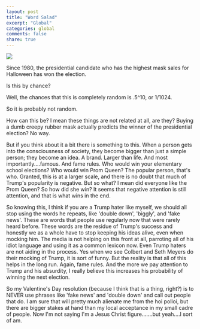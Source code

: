 ```yaml
---
layout: post
title: "Word Salad"
excerpt: "Global"
categories: global
comments: false
share: true
---
```




![](http://yournewswire.com/trump-master-super-fake-news-ron-paul/)



Since 1980, the presidential candidate who has the highest mask sales for Halloween has won the election.


Is this by chance?

Well, the chances that this is completely random is .5^10, or 1/1024. 

So it is probably not random.


How can this be? I mean these things are not related at all, are they? Buying a dumb creepy rubber mask actually predicts the winner of the presidential election? No way.


But if you think about it a bit there is something to this. When a person gets into the consciousness of society, they become bigger than just a simple person; they become an idea. A brand. Larger than life. And most importantly....famous.  And fame rules. Who would win your elementary school elections? Who would win Prom Queen? The popular person, that's who. Granted, this is at a larger scale, and there is no doubt that much of Trump's popularity is negative. But so what? I mean did everyone like the Prom Queen? So how did she win? It seems that negative attention is still attention, and that is what wins in the end. 


So knowing this, I think if you are a Trump hater like myself, we should all stop using the words he repeats, like 'double down', 'biggly', and 'fake news'. These are words that people use regularly now that were rarely heard before. These words are the residue of Trump's success and honestly we as a whole have to stop keeping his ideas alive, even when mocking him. The media is not helping on this front at all, parroting all of his idiot language and using it as a common lexicon now. Even Trump haters are not aiding in the process. Yes when we see Colbert and Seth Meyers do their mocking of Trump, it is sort of funny. But the reality is that all of this helps in the long run. Again, fame rules. And the more we pay attention to Trump and his absurdity, I really believe this increases his probability of winning the next election.


So my Valentine's Day resolution (because I think that is a thing, right?) is to NEVER use phrases like 'fake news' and 'double down' and call out people that do. I am sure that will pretty much alienate me from the hoi polloi, but there are bigger stakes at hand than my local acceptance in my small cadre of people. Now I'm not saying I'm a Jesus Christ figure.......but yeah....I sort of am.









